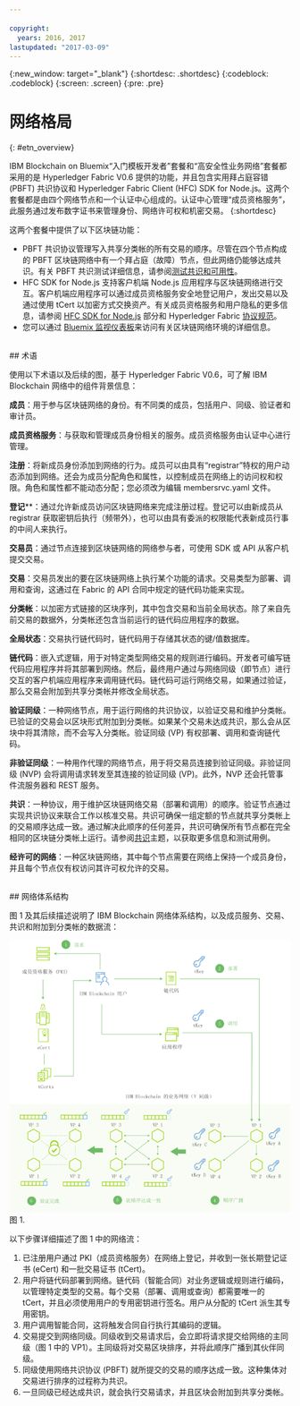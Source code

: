 ```yaml
---

copyright:
  years: 2016, 2017
lastupdated: "2017-03-09"
---
```


{:new_window: target="_blank"}
{:shortdesc: .shortdesc}
{:codeblock: .codeblock}
{:screen: .screen}
{:pre: .pre}


# 网络格局
{: #etn_overview}


IBM Blockchain on Bluemix“入门模板开发者”套餐和“高安全性业务网络”套餐都采用的是 Hyperledger Fabric V0.6 提供的功能，并且包含实用拜占庭容错 (PBFT) 共识协议和 Hyperledger Fabric Client (HFC) SDK for Node.js。这两个套餐都是由四个网络节点和一个认证中心组成的。认证中心管理“成员资格服务”，此服务通过发布数字证书来管理身份、网络许可权和机密交易。
{:shortdesc}

这两个套餐中提供了以下区块链功能：

* PBFT 共识协议管理写入共享分类帐的所有交易的顺序。尽管在四个节点构成的 PBFT 区块链网络中有一个拜占庭（故障）节点，但此网络仍能够达成共识。有关 PBFT 共识测试详细信息，请参阅[测试共识和可用性](etn_pbft.html)。
* HFC SDK for Node.js 支持客户机端 Node.js 应用程序与区块链网络进行交互。客户机端应用程序可以通过成员资格服务安全地登记用户，发出交易以及通过使用 tCert 以加密方式交换资产。有关成员资格服务和用户隐私的更多信息，请参阅 [HFC SDK for Node.js](etn_sdk.html) 部分和 Hyperledger Fabric [协议规范](https://github.com/hyperledger/fabric/blob/v0.6/docs/protocol-spec.md)。
* 您可以通过 [Bluemix 监视仪表板](ibmblockchainmonitor.html)来访问有关区块链网络环境的详细信息。  

<br>
## 术语

使用以下术语以及后续的图，基于 Hyperledger Fabric V0.6，可了解 IBM Blockchain 网络中的组件背景信息：

**成员**：用于参与区块链网络的身份。有不同类的成员，包括用户、同级、验证者和审计员。

**成员资格服务**：与获取和管理成员身份相关的服务。成员资格服务由认证中心进行管理。  

**注册**：将新成员身份添加到网络的行为。成员可以由具有“registrar”特权的用户动态添加到网络。还会为成员分配角色和属性，以控制成员在网络上的访问权和权限。角色和属性都不能动态分配；您必须改为编辑 membersrvc.yaml 文件。

**登记****：通过允许新成员访问区块链网络来完成注册过程。登记可以由新成员从 registrar 获取密钥后执行（频带外），也可以由具有委派的权限能代表新成员行事的中间人来执行。  

**交易员**：通过节点连接到区块链网络的网络参与者，可使用 SDK 或 API 从客户机提交交易。

**交易**：交易员发出的要在区块链网络上执行某个功能的请求。交易类型为部署、调用和查询，这通过在 Fabric 的 API 合同中规定的链代码功能来实现。

**分类帐**：以加密方式链接的区块序列，其中包含交易和当前全局状态。除了来自先前交易的数据外，分类帐还包含当前运行的链代码应用程序的数据。

**全局状态**：交易执行链代码时，链代码用于存储其状态的键/值数据库。

**链代码**：嵌入式逻辑，用于对特定类型网络交易的规则进行编码。开发者可编写链代码应用程序并将其部署到网络。然后，最终用户通过与网络同级（即节点）进行交互的客户机端应用程序来调用链代码。链代码可运行网络交易，如果通过验证，那么交易会附加到共享分类帐并修改全局状态。

**验证同级**：一种网络节点，用于运行网络的共识协议，以验证交易和维护分类帐。已验证的交易会以区块形式附加到分类帐。如果某个交易未达成共识，那么会从区块中将其清除，而不会写入分类帐。验证同级 (VP) 有权部署、调用和查询链代码。

**非验证同级**：一种用作代理的网络节点，用于将交易员连接到验证同级。非验证同级 (NVP) 会将调用请求转发至其连接的验证同级 (VP)。此外，NVP 还会托管事件流服务器和 REST 服务。


**共识**：一种协议，用于维护区块链网络交易（部署和调用）的顺序。验证节点通过实现共识协议来联合工作以核准交易。共识可确保一组定额的节点就共享分类帐上的交易顺序达成一致。通过解决此顺序的任何差异，共识可确保所有节点都在完全相同的区块链分类帐上运行。请参阅[共识](etn_pbft.html)主题，以获取更多信息和测试用例。  

**经许可的网络**：一种区块链网络，其中每个节点需要在网络上保持一个成员身份，并且每个节点仅有权访问其许可权允许的交易。  

<br>
## 网络体系结构

图 1 及其后续描述说明了 IBM Blockchain 网络体系结构，以及成员服务、交易、共识和附加到分类帐的数据流：

![专用网络](images/Architecture_BMX_dedicated.png "IBM Blockchain 网络体系结构") 图 1.

以下步骤详细描述了图 1 中的网络流：

1. 已注册用户通过 PKI（成员资格服务）在网络上登记，并收到一张长期登记证书 (eCert) 和一批交易证书 (tCert)。
2. 用户将链代码部署到网络。链代码（智能合同）对业务逻辑或规则进行编码，以管理特定类型的交易。每个交易（部署、调用或查询）都需要唯一的 tCert，并且必须使用用户的专用密钥进行签名。用户从分配的 tCert 派生其专用密钥。
3. 用户调用智能合同，这将触发合同自行执行其编码的逻辑。
4. 交易提交到网络同级。同级收到交易请求后，会立即将请求提交给网络的主同级（图 1 中的 VP1）。主同级将对交易区块排序，并将此顺序广播到其伙伴同级。
5. 同级使用网络共识协议 (PBFT) 就所提交的交易的顺序达成一致。这种集体对交易进行排序的过程称为共识。  
6. 一旦同级已经达成共识，就会执行交易请求，并且区块会附加到共享分类帐。  

<!---Both the developer and high-security networks unlock several features in the Hyperledger fabric which robustly enhance security, confidentiality and privacy.  The only fundamental difference between the two is their operating/hosting environment.  The developer network runs in a shared multi-tenant environment on Softlayer, whereas the high-security network exists as an isolated single-tenant running in a secure services container.  Each network leverages the same capabilities from the fabric, including a PBFT consensus protocol and the enhanced Node.js SDK.~~

~~The High-Security business network runs in an isolated and highly secured environment, distinguishing it from other cloud-hosted offerings. The operating system, fabric, and nodes all exist in a secure services container (SSC), providing your enterprise with the security and impregnability that customers have come to expect from system Z technology.  The SSC delivers performance optimization in - peer to peer communication, availability, scalability, hardware encryption, tamper-proof crypto keys, and securely encrypted VMs.  See the [Secure Services Container](etn_ssc.html) section for more details on the security features provided through the SSC.  Additionally, the high security network unlocks numerous features of the Hyperledger fabric (unavailable in the developer service), which robustly enhance security, confidentiality and privacy.  The configuration is such that you are able to test and affirm these features.~~  
{:shortdesc}

~~The high security plan augments the developer plan by delivering several enhancements that help meet the security requirements and concerns of an enterprise-level participant:~~--->

<!---The environment (LinuxONE on z) consists of a four-peer network implementing PBFT with Membership Services enabled, running in an application container.  The application container protects blockchain software, chaincode, and data running within the system. The blockchain software within the secure boot can be signed, attested, and encrypted; and once installed in the application container, is tamper-resistant.  Root users of the platform and system administrators cannot access or see z secure container contents.  In addition, the LinuxOne on z provides you with FIPS compliance, high Evaluation Assurance Level protection, a highly auditable operating environment, and crypto optimization--->
